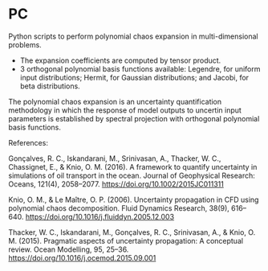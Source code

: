 # PC
Python scripts to perform polynomial chaos expansion in multi-dimensional problems.
  - The expansion coefficients are computed by tensor product.
  - 3 orthogonal polynomial basis functions available: Legendre, for uniform input distributions; Hermit, for Gaussian distributions; and Jacobi, for beta distributions.
  
The polynomial chaos expansion is an uncertainty quantification methodology in which the response of model outputs to uncertin input parameters is established by spectral projection with orthogonal polynomial basis functions.  



References:

Gonçalves, R. C., Iskandarani, M., Srinivasan, A., Thacker, W. C., Chassignet, E., & Knio, O. M. (2016). A framework to quantify uncertainty in simulations of oil transport in the ocean. Journal of Geophysical Research: Oceans, 121(4), 2058–2077. https://doi.org/10.1002/2015JC011311

Knio, O. M., & Le Maître, O. P. (2006). Uncertainty propagation in CFD using polynomial chaos decomposition. Fluid Dynamics Research, 38(9), 616–640. https://doi.org/10.1016/j.fluiddyn.2005.12.003

Thacker, W. C., Iskandarani, M., Gonçalves, R. C., Srinivasan, A., & Knio, O. M. (2015). Pragmatic aspects of uncertainty propagation: A conceptual review. Ocean Modelling, 95, 25–36. https://doi.org/10.1016/j.ocemod.2015.09.001
